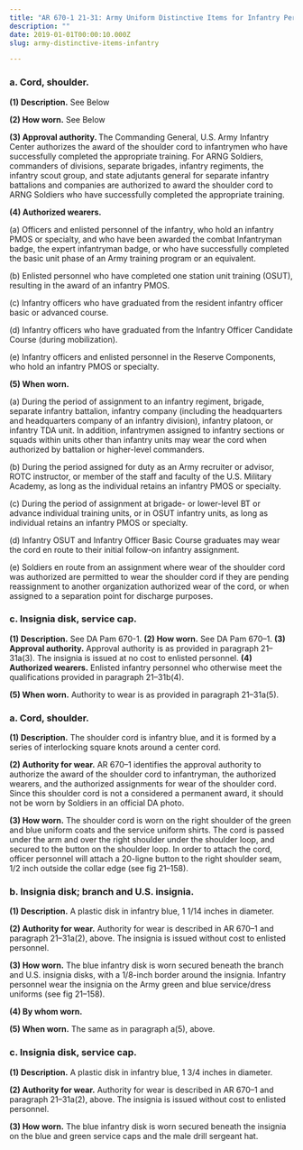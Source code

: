 ```yaml
---
title: "AR 670-1 21-31: Army Uniform Distinctive Items for Infantry Personnel"
description: ""
date: 2019-01-01T00:00:10.000Z
slug: army-distinctive-items-infantry

---
```


<h3>a. Cord, shoulder.</h3>

<strong>(1) Description.</strong> See Below

<strong>(2) How worn.</strong> See Below

<strong>(3) Approval authority. </strong>The Commanding General, U.S. Army Infantry Center authorizes the award of the shoulder cord to infantrymen who have successfully completed the appropriate training. For ARNG Soldiers, commanders of divisions, separate brigades, infantry regiments, the infantry scout group, and state adjutants general for separate infantry battalions and companies are authorized to award the shoulder cord to ARNG Soldiers who have successfully
completed the appropriate training.

<strong>(4) Authorized wearers.</strong>

(a) Officers and enlisted personnel of the infantry, who hold an infantry PMOS or specialty, and who have been awarded the combat Infantryman badge, the expert infantryman badge, or who have successfully completed the basic unit phase of an Army training program or an equivalent.

(b) Enlisted personnel who have completed one station unit training (OSUT), resulting in the award of an infantry PMOS.

(c) Infantry officers who have graduated from the resident infantry officer basic or advanced course.

(d) Infantry officers who have graduated from the Infantry Officer Candidate Course (during mobilization).

(e) Infantry officers and enlisted personnel in the Reserve Components, who hold an infantry PMOS or specialty.

<strong>(5) When worn.</strong>

(a) During the period of assignment to an infantry regiment, brigade, separate infantry battalion, infantry company (including the headquarters and headquarters company of an infantry division), infantry platoon, or infantry TDA unit. In addition, infantrymen assigned to infantry sections or squads within units other than infantry units may wear the cord when authorized by battalion or higher-level commanders.

(b) During the period assigned for duty as an Army recruiter or advisor, ROTC instructor, or member of the staff and faculty of the U.S. Military Academy, as long as the individual retains an infantry PMOS or specialty.

(c) During the period of assignment at brigade- or lower-level BT or advance individual training units, or in OSUT infantry units, as long as individual retains an infantry PMOS or specialty.

(d) Infantry OSUT and Infantry Officer Basic Course graduates may wear the cord en route to their initial follow-on
infantry assignment.

(e) Soldiers en route from an assignment where wear of the shoulder cord was authorized are permitted to wear the shoulder cord if they are pending reassignment to another organization authorized wear of the cord, or when assigned to a separation point for discharge purposes.

<h3>c. Insignia disk, service cap.</h3>

<strong>(1) Description.</strong> See DA Pam 670-1.
<strong>(2) How worn.</strong> See DA Pam 670–1.
<strong>(3) Approval authority.</strong> Approval authority is as provided in paragraph 21–31a(3). The insignia is issued at no cost to enlisted personnel.
<strong>(4) Authorized wearers.</strong> Enlisted infantry personnel who otherwise meet the qualifications provided in paragraph 21–31b(4).

<strong>(5) When worn.</strong> Authority to wear is as provided in paragraph 21–31a(5).

<h3>a. Cord, shoulder.</h3>

<strong>(1) Description.</strong> The shoulder cord is infantry blue, and it is formed by a series of interlocking square knots around
a center cord.

<strong>(2) Authority for wear.</strong> AR 670–1 identifies the approval authority to authorize the award of the shoulder cord to
infantryman, the authorized wearers, and the authorized assignments for wear of the shoulder cord. Since this shoulder cord is not a considered a permanent award, it should not be worn by Soldiers in an official DA photo.

<strong>(3) How worn.</strong> The shoulder cord is worn on the right shoulder of the green and blue uniform coats and the service
uniform shirts. The cord is passed under the arm and over the right shoulder under the shoulder loop, and secured to the button on the shoulder loop. In order to attach the cord, officer personnel will attach a 20-ligne button to the right shoulder seam, 1/2 inch outside the collar edge (see fig 21–158).

<h3>b. Insignia disk; branch and U.S. insignia.</h3>

<strong>(1) Description.</strong> A plastic disk in infantry blue, 1 1/14 inches in diameter.

<strong>(2) Authority for wear.</strong> Authority for wear is described in AR 670–1 and paragraph 21–31a(2), above. The insignia
is issued without cost to enlisted personnel.

<strong>(3) How worn.</strong> The blue infantry disk is worn secured beneath the branch and U.S. insignia disks, with a 1/8-inch
border around the insignia. Infantry personnel wear the insignia on the Army green and blue service/dress uniforms
(see fig 21–158).

<strong>(4) By whom worn.</strong>

<strong>(5) When worn.</strong> The same as in paragraph a(5), above.

<h3>c. Insignia disk, service cap.</h3>

<strong>(1) Description.</strong> A plastic disk in infantry blue, 1 3/4 inches in diameter.

<strong>(2) Authority for wear.</strong> Authority for wear is described in AR 670–1 and paragraph 21–31a(2), above. The insignia
is issued without cost to enlisted personnel.

<strong>(3) How worn.</strong> The blue infantry disk is worn secured beneath the insignia on the blue and green service caps and
the male drill sergeant hat.

